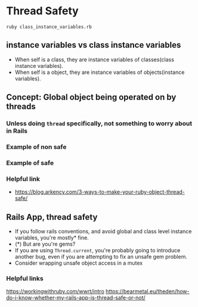 # Thread Safety
`ruby class_instance_variables.rb`

## instance variables vs class instance variables
* When self is a class, they are instance variables of classes(class instance variables). 
* When self is a object, they are instance variables of objects(instance variables).

## Concept: Global object being operated on by threads
### Unless doing `thread` specifically, not something to worry about in Rails
### Example of non safe
### Example of safe
### Helpful link
* https://blog.arkency.com/3-ways-to-make-your-ruby-object-thread-safe/

## Rails App, thread safety
* If you follow rails conventions, and avoid global and class level instance variables, you're mostly* fine.
 * (*) But are you're gems?
* If you are using `Thread.current`, you're probably going to introduce another bug, even if you are attempting to fix an unsafe gem problem.
* Consider wrapping unsafe object access in a mutex

### Helpful links
https://workingwithruby.com/wwrt/intro
https://bearmetal.eu/theden/how-do-i-know-whether-my-rails-app-is-thread-safe-or-not/

